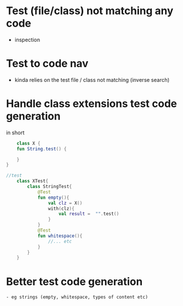 # Test (file/class) not matching any code
- inspection

# Test to code nav
- kinda relies on the test file / class not matching (inverse search)

# Handle class extensions test code generation

in short

```kotlin
    class X {
    fun String.test() {

    }
}

//test
    class XTest{
        class StringTest{
            @Test
            fun empty(){
                val clz = X()
                with(clz){
                    val result =  "".test()
                }
            }
            @Test
            fun whitespace(){
                //... etc
            }
        }
    }
```


# Better test code generation
    - eg strings (empty, whitespace, types of content etc) 
